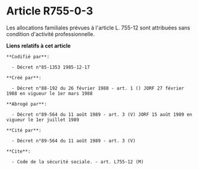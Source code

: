# Article R755-0-3

Les allocations familiales prévues à l'article L. 755-12 sont attribuées sans condition d'activité professionnelle.

**Liens relatifs à cet article**

	**Codifié par**:

	  - Décret n°85-1353 1985-12-17

	**Créé par**:

	  - Décret n°88-192 du 26 février 1988 - art. 1 () JORF 27 février 1988 en vigueur le 1er mars 1988

	**Abrogé par**:

	  - Décret n°89-564 du 11 août 1989 - art. 3 (V) JORF 15 août 1989 en vigueur le 1er juillet 1989

	**Cité par**:

	  - Décret n°89-564 du 11 août 1989 - art. 3 (V)

	**Cite**:

	  - Code de la sécurité sociale. - art. L755-12 (M)
